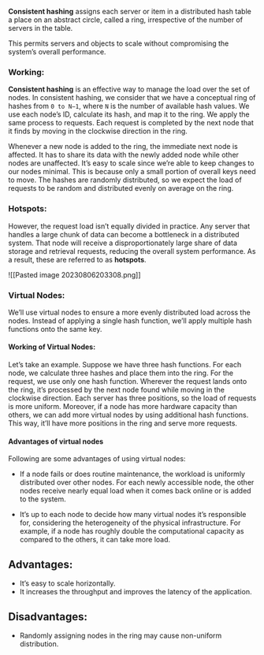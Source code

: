 **Consistent hashing** assigns each server or item in a distributed hash table a place on an abstract circle, called a ring, irrespective of the number of servers in the table. 

This permits servers and objects to scale without compromising the system’s overall performance.

### Working:

**Consistent hashing** is an effective way to manage the load over the set of nodes. In consistent hashing, we consider that we have a conceptual ring of hashes from `0 to N−1`, where `N` is the number of available hash values. We use each node’s ID, calculate its hash, and map it to the ring. We apply the same process to requests. Each request is completed by the next node that it finds by moving in the clockwise direction in the ring.

Whenever a new node is added to the ring, the immediate next node is affected. It has to share its data with the newly added node while other nodes are unaffected. It’s easy to scale since we’re able to keep changes to our nodes minimal. This is because only a small portion of overall keys need to move. The hashes are randomly distributed, so we expect the load of requests to be random and distributed evenly on average on the ring.

### Hotspots:

However, the request load isn’t equally divided in practice. Any server that handles a large chunk of data can become a bottleneck in a distributed system. That node will receive a disproportionately large share of data storage and retrieval requests, reducing the overall system performance. As a result, these are referred to as **hotspots**.

![[Pasted image 20230806203308.png]]
### Virtual Nodes:

We’ll use virtual nodes to ensure a more evenly distributed load across the nodes. Instead of applying a single hash function, we’ll apply multiple hash functions onto the same key.

#### Working of Virtual Nodes:

Let’s take an example. Suppose we have three hash functions. For each node, we calculate three hashes and place them into the ring. For the request, we use only one hash function. Wherever the request lands onto the ring, it’s processed by the next node found while moving in the clockwise direction. Each server has three positions, so the load of requests is more uniform. Moreover, if a node has more hardware capacity than others, we can add more virtual nodes by using additional hash functions. This way, it’ll have more positions in the ring and serve more requests.


#### Advantages of virtual nodes

Following are some advantages of using virtual nodes:

- If a node fails or does routine maintenance, the workload is uniformly distributed over other nodes. For each newly accessible node, the other nodes receive nearly equal load when it comes back online or is added to the system.

- It’s up to each node to decide how many virtual nodes it’s responsible for, considering the heterogeneity of the physical infrastructure. For example, if a node has roughly double the computational capacity as compared to the others, it can take more load.

## Advantages:
- It’s easy to scale horizontally.
- It increases the throughput and improves the latency of the application.

## Disadvantages:

- Randomly assigning nodes in the ring may cause non-uniform distribution.


